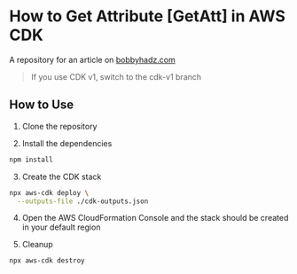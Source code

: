 # How to Get Attribute [GetAtt] in AWS CDK

A repository for an article on
[bobbyhadz.com](https://bobbyhadz.com/blog/getatt-aws-cdk)

> If you use CDK v1, switch to the cdk-v1 branch

## How to Use

1. Clone the repository

2. Install the dependencies

```bash
npm install
```

3. Create the CDK stack

```bash
npx aws-cdk deploy \
  --outputs-file ./cdk-outputs.json
```

4. Open the AWS CloudFormation Console and the stack should be created in your
   default region

5. Cleanup

```bash
npx aws-cdk destroy
```
